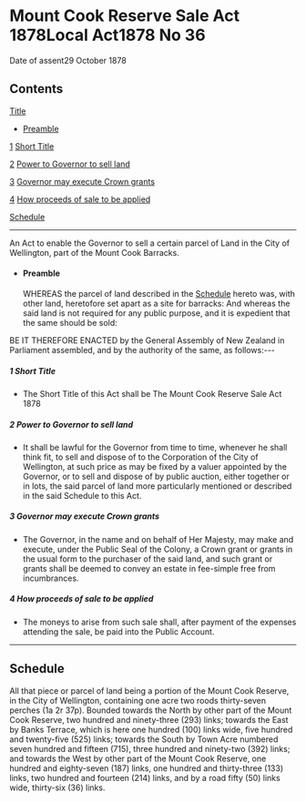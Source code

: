 # Mount Cook Reserve Sale Act 1878Local Act1878 No 36

Date of assent29 October 1878

## Contents

[Title][0]
    
*   [Preamble][1]

[1][2] [Short Title][2]

[2][3] [Power to Governor to sell land][3]

[3][4] [Governor may execute Crown grants][4]

[4][5] [How proceeds of sale to be applied][5]

[Schedule][6]  
[][6]

---

An Act to enable the Governor to sell a certain parcel of Land in the City of Wellington, part of the Mount Cook Barracks.
    
*   #### Preamble
    
    WHEREAS the parcel of land described in the [Schedule][6] hereto was, with other land, heretofore set apart as a site for barracks: And whereas the said land is not required for any public purpose, and it is expedient that the same should be sold:

BE IT THEREFORE ENACTED by the General Assembly of New Zealand in Parliament assembled, and by the authority of the same, as follows:---

##### 1 Short Title
    
*   The Short Title of this Act shall be The Mount Cook Reserve Sale Act 1878

##### 2 Power to Governor to sell land
    
*   It shall be lawful for the Governor from time to time, whenever he shall think fit, to sell and dispose of to the Corporation of the City of Wellington, at such price as may be fixed by a valuer appointed by the Governor, or to sell and dispose of by public auction, either together or in lots, the said parcel of land more particularly mentioned or described in the said Schedule to this Act.

##### 3 Governor may execute Crown grants
    
*   The Governor, in the name and on behalf of Her Majesty, may make and execute, under the Public Seal of the Colony, a Crown grant or grants in the usual form to the purchaser of the said land, and such grant or grants shall be deemed to convey an estate in fee-simple free from incumbrances.

##### 4 How proceeds of sale to be applied
    
*   The moneys to arise from such sale shall, after payment of the expenses attending the sale, be paid into the Public Account.

---

## Schedule

All that piece or parcel of land being a portion of the Mount Cook Reserve, in the City of Wellington, containing one acre two roods thirty-seven perches (1a 2r 37p). Bounded towards the North by other part of the Mount Cook Reserve, two hundred and ninety-three (293) links; towards the East by Banks Terrace, which is here one hundred (100) links wide, five hundred and twenty-five (525) links; towards the South by Town Acre numbered seven hundred and fifteen (715), three hundred and ninety-two (392) links; and towards the West by other part of the Mount Cook Reserve, one hundred and eighty-seven (187) links, one hundred and thirty-three (133) links, two hundred and fourteen (214) links, and by a road fifty (50) links wide, thirty-six (36) links.

[0]: http://www.legislation.govt.nz/act/local/1878/0036/latest/whole.html#DLM14333
[1]: http://www.legislation.govt.nz/act/local/1878/0036/latest/whole.html#DLM14334
[2]: http://www.legislation.govt.nz/act/local/1878/0036/latest/whole.html#DLM14337
[3]: http://www.legislation.govt.nz/act/local/1878/0036/latest/whole.html#DLM14338
[4]: http://www.legislation.govt.nz/act/local/1878/0036/latest/whole.html#DLM14339
[5]: http://www.legislation.govt.nz/act/local/1878/0036/latest/whole.html#DLM14340
[6]: http://www.legislation.govt.nz/act/local/1878/0036/latest/whole.html#DLM14341